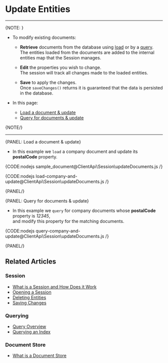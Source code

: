 # Update Entities
---

{NOTE: }

* To modify existing documents:

    * __Retrieve__ documents from the database using [load](../../client-api/session/loading-entities#load) or by a [query](../../client-api/session/querying/how-to-query#session.query).  
      The entities loaded from the documents are added to the internal entities map that the Session manages.

    * __Edit__ the properties you wish to change.  
      The session will track all changes made to the loaded entities.

    * __Save__ to apply the changes.  
      Once `saveChanges()` returns it is guaranteed that the data is persisted in the database.



* In this page:
    * [Load a document & update](../../client-api/session/updating-entities#load-a-document-&-update)
    * [Query for documents & update](../../client-api/session/updating-entities#query-for-documents-&-update)

{NOTE/}

---

{PANEL: Load a document & update}

* In this example we `load` a company document and update its **postalCode** property.

{CODE:nodejs sample_document@ClientApi\Session\updateDocuments.js /}

{CODE:nodejs load-company-and-update@ClientApi\Session\updateDocuments.js /}

{PANEL/}

{PANEL: Query for documents & update}

* In this example we `query` for company documents whose **postalCode** property is _12345_,  
  and modify this property for the matching documents.

{CODE:nodejs query-company-and-update@ClientApi\Session\updateDocuments.js /}

{PANEL/}

## Related Articles

### Session

- [What is a Session and How Does it Work](../../client-api/session/what-is-a-session-and-how-does-it-work)
- [Opening a Session](../../client-api/session/opening-a-session)
- [Deleting Entities](../../client-api/session/deleting-entities)
- [Saving Changes](../../client-api/session/saving-changes)

### Querying

- [Query Overview](../../client-api/session/querying/how-to-query)
- [Querying an Index](../../indexes/querying/query-index)

### Document Store

- [What is a Document Store](../../client-api/what-is-a-document-store)
